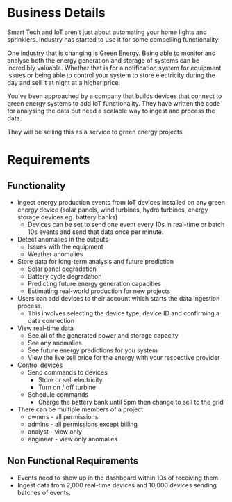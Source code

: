 # **Business Details**

Smart Tech and IoT aren’t just about automating your home lights and sprinklers. Industry has started to use it for some compelling functionality.

One industry that is changing is Green Energy. Being able to monitor and analyse both the energy generation and storage of systems can be incredibly valuable. Whether that is for a notification system for equipment issues or being able to control your system to store electricity during the day and sell it at night at a higher price.

You’ve been approached by a company that builds devices that connect to green energy systems to add IoT functionality. They have written the code for analysing the data but need a scalable way to ingest and process the data.

They will be selling this as a service to green energy projects.

# **Requirements**

## **Functionality**

- Ingest energy production events from IoT devices installed on any green energy device (solar panels, wind turbines, hydro turbines, energy storage devices eg. battery banks)
  - Devices can be set to send one event every 10s in real-time or batch 10s events and send that data once per minute.
- Detect anomalies in the outputs
  - Issues with the equipment
  - Weather anomalies
- Store data for long-term analysis and future prediction
  - Solar panel degradation
  - Battery cycle degradation
  - Predicting future energy generation capacities
  - Estimating real-world production for new projects
- Users can add devices to their account which starts the data ingestion process.
  - This involves selecting the device type, device ID and confirming a data connection
- View real-time data
  - See all of the generated power and storage capacity
  - See any anomalies
  - See future energy predictions for you system
  - View the live sell price for the energy with your respective provider
- Control devices
  - Send commands to devices
    - Store or sell electricity
    - Turn on / off turbine
  - Schedule commands
    - Charge the battery bank until 5pm then change to sell to the grid
- There can be multiple members of a project
  - owners - all permissions
  - admins - all permissions except billing
  - analyst - view only
  - engineer - view only anomalies

## **Non Functional Requirements**

- Events need to show up in the dashboard within 10s of receiving them.
- Ingest data from 2,000 real-time devices and 10,000 devices sending batches of events.

